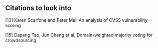 ## Citations to look into

[13] Karen Scarfone and Peter Mell An analysis of CVSS vulnerability scoring 

[15] Dapeng Tao, Jun Cheng et al, Domain-weighted majority voting for crowdsourcing
